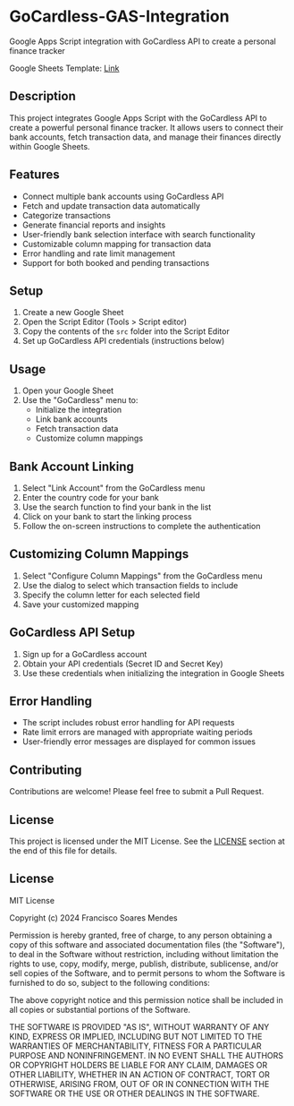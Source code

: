 # GoCardless-GAS-Integration

Google Apps Script integration with GoCardless API to create a personal finance tracker

Google Sheets Template: [Link](https://docs.google.com/spreadsheets/d/1nrxX-XEwtZW7U2Wft8X2VwDHoo80yLWcaF9ESQgHve0/copy?usp=sharing)

## Description

This project integrates Google Apps Script with the GoCardless API to create a powerful personal finance tracker. It allows users to connect their bank accounts, fetch transaction data, and manage their finances directly within Google Sheets.

## Features

- Connect multiple bank accounts using GoCardless API
- Fetch and update transaction data automatically
- Categorize transactions
- Generate financial reports and insights
- User-friendly bank selection interface with search functionality
- Customizable column mapping for transaction data
- Error handling and rate limit management
- Support for both booked and pending transactions

## Setup

1. Create a new Google Sheet
2. Open the Script Editor (Tools > Script editor)
3. Copy the contents of the `src` folder into the Script Editor
4. Set up GoCardless API credentials (instructions below)

## Usage

1. Open your Google Sheet
2. Use the "GoCardless" menu to:
   - Initialize the integration
   - Link bank accounts
   - Fetch transaction data
   - Customize column mappings

## Bank Account Linking

1. Select "Link Account" from the GoCardless menu
2. Enter the country code for your bank
3. Use the search function to find your bank in the list
4. Click on your bank to start the linking process
5. Follow the on-screen instructions to complete the authentication

## Customizing Column Mappings

1. Select "Configure Column Mappings" from the GoCardless menu
2. Use the dialog to select which transaction fields to include
3. Specify the column letter for each selected field
4. Save your customized mapping

## GoCardless API Setup

1. Sign up for a GoCardless account
2. Obtain your API credentials (Secret ID and Secret Key)
3. Use these credentials when initializing the integration in Google Sheets

## Error Handling

- The script includes robust error handling for API requests
- Rate limit errors are managed with appropriate waiting periods
- User-friendly error messages are displayed for common issues

## Contributing

Contributions are welcome! Please feel free to submit a Pull Request.

## License

This project is licensed under the MIT License. See the [LICENSE](#license-1) section at the end of this file for details.

## License

MIT License

Copyright (c) 2024 Francisco Soares Mendes

Permission is hereby granted, free of charge, to any person obtaining a copy
of this software and associated documentation files (the "Software"), to deal
in the Software without restriction, including without limitation the rights
to use, copy, modify, merge, publish, distribute, sublicense, and/or sell
copies of the Software, and to permit persons to whom the Software is
furnished to do so, subject to the following conditions:

The above copyright notice and this permission notice shall be included in all
copies or substantial portions of the Software.

THE SOFTWARE IS PROVIDED "AS IS", WITHOUT WARRANTY OF ANY KIND, EXPRESS OR
IMPLIED, INCLUDING BUT NOT LIMITED TO THE WARRANTIES OF MERCHANTABILITY,
FITNESS FOR A PARTICULAR PURPOSE AND NONINFRINGEMENT. IN NO EVENT SHALL THE
AUTHORS OR COPYRIGHT HOLDERS BE LIABLE FOR ANY CLAIM, DAMAGES OR OTHER
LIABILITY, WHETHER IN AN ACTION OF CONTRACT, TORT OR OTHERWISE, ARISING FROM,
OUT OF OR IN CONNECTION WITH THE SOFTWARE OR THE USE OR OTHER DEALINGS IN THE
SOFTWARE.
